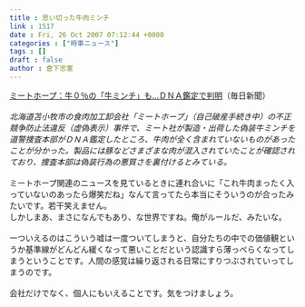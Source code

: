 ```yaml
---
title : 思い切った牛肉ミンチ
link : 1517
date : Fri, 26 Oct 2007 07:12:44 +0000
categories : ["時事ニュース"]
tags : []
draft : false
author : 倉下忠憲
---
```


<A HREF="http://mainichi.jp/select/jiken/news/20071026k0000m040149000c.html" TARGET="_blank">ミートホープ：牛０％の「牛ミンチ」も…ＤＮＡ鑑定で判明</A>（毎日新聞）<BR><BR><I>北海道苫小牧市の食肉加工卸会社「ミートホープ」（自己破産手続き中）の不正競争防止法違反（虚偽表示）事件で、ミート社が製造・出荷した偽装牛ミンチを道警捜査本部がＤＮＡ鑑定したところ、牛肉が全く含まれていないものがあったことが分かった。製品には豚などさまざまな肉が混入されていたことが確認されており、捜査本部は偽装行為の悪質さを裏付けるとみている。</I><BR><BR>ミートホープ関連のニュースを見ているときに連れ合いに「これ牛肉まったく入っていないのあったら爆笑だね」なんて言ってたら本当にそういうのが合ったみたいです。若干笑えません。<BR>しかしまあ、まさになんでもあり、な世界ですね。俺がルールだ、みたいな。<BR><BR>一ついえるのはこういう嘘は一度ついてしまうと、自分たちの中での価値観というか基準線がどんどん緩くなって悪いことだという認識すら薄っぺらくなってしまうということです。人間の感覚は繰り返される日常にすりつぶされていってしまうのです。<BR><BR>会社だけでなく、個人にもいえることです。気をつけましょう。<br><br>
